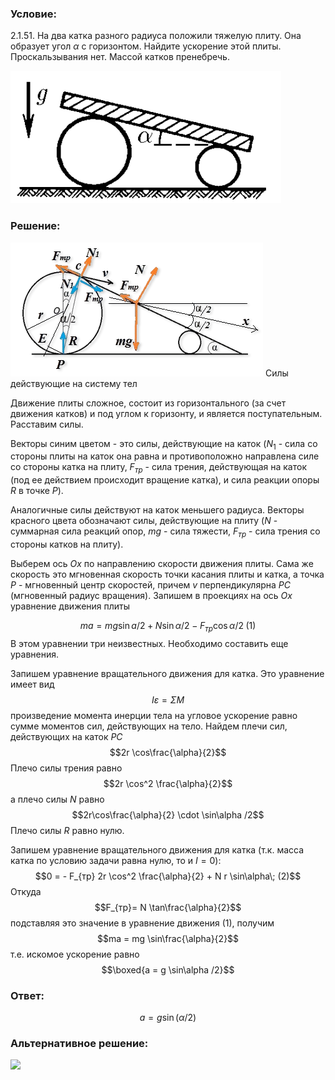 ###  Условие: 

$2.1.51.$ На два катка разного радиуса положили тяжелую плиту. Она образует угол $\alpha$ с горизонтом. Найдите ускорение этой плиты. Проскальзывания нет. Массой катков пренебречь. 

![ К задаче 2.1.51 |433x212, 39%](../../img/2.1.51/statement.png)

###  Решение: 

![ Силы действующие на систему тел |404x214, 47%](../../img/2.1.51/draw.png)  Силы действующие на систему тел 

Движение плиты сложное, состоит из горизонтального (за счет движения катков) и под углом к горизонту, и является поступательным. Расставим силы.

Векторы синим цветом - это силы, действующие на каток ($N_1$ - сила со стороны плиты на каток она равна и противоположно направлена силе со стороны катка на плиту, $F_{тр}$ - сила трения, действующая на каток (под ее действием происходит вращение катка), и сила реакции опоры $R$ в точке $P$). 

Аналогичные силы действуют на каток меньшего радиуса. Векторы красного цвета обозначают силы, действующие на плиту ($N$ - суммарная сила реакций опор, $mg$ - сила тяжести, $F_{тр}$ - сила трения со стороны катков на плиту). 

Выберем ось $Ox$ по направлению скорости движения плиты. Сама же скорость это мгновенная скорость точки касания плиты и катка, а точка $P$ - мгновенный центр скоростей, причем $v$ перпендикулярна $PC$ (мгновенный радиус вращения). Запишем в проекциях на ось $Ox$ уравнение движения плиты 

$$ma = mg \sin a/2 + N \sin\alpha /2 - F_{тр} \cos\alpha /2\; (1)$$ В этом уравнении три неизвестных. Необходимо составить еще уравнения. 

Запишем уравнение вращательного движения для катка. Это уравнение имеет вид $$I \varepsilon = \Sigma M$$ произведение момента инерции тела на угловое ускорение равно сумме моментов сил, действующих на тело. Найдем плечи сил, действующих на каток $PC$ $$2r \cos\frac{\alpha}{2}$$ Плечо силы трения равно $$2r \cos^2 \frac{\alpha}{2}$$ а плечо силы $N$ равно $$2r\cos\frac{\alpha}{2} \cdot \sin\alpha /2$$ Плечо силы $R$ равно нулю. 

Запишем уравнение вращательного движения для катка (т.к. масса катка по условию задачи равна нулю, то и $I = 0$): $$0 = - F_{тр} 2r \cos^2 \frac{\alpha}{2} + N r \sin\alpha\; (2)$$ Откуда $$F_{тр}= N \tan\frac{\alpha}{2}$$ подставляя это значение в уравнение движения $(1)$, получим $$ma = mg \sin\frac{\alpha}{2}$$ т.е. искомое ускорение равно $$\boxed{a = g \sin\alpha /2}$$ 

###  Ответ: 

$$a = g \sin(\alpha /2)$$ 

###  Альтернативное решение: 

![](https://www.youtube.com/embed/7qv1yfpcA1k) 
